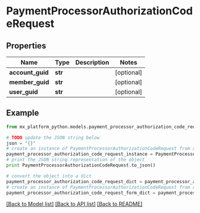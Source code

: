 # PaymentProcessorAuthorizationCodeRequest


## Properties
Name | Type | Description | Notes
------------ | ------------- | ------------- | -------------
**account_guid** | **str** |  | [optional] 
**member_guid** | **str** |  | [optional] 
**user_guid** | **str** |  | [optional] 

## Example

```python
from mx_platform_python.models.payment_processor_authorization_code_request import PaymentProcessorAuthorizationCodeRequest

# TODO update the JSON string below
json = "{}"
# create an instance of PaymentProcessorAuthorizationCodeRequest from a JSON string
payment_processor_authorization_code_request_instance = PaymentProcessorAuthorizationCodeRequest.from_json(json)
# print the JSON string representation of the object
print PaymentProcessorAuthorizationCodeRequest.to_json()

# convert the object into a dict
payment_processor_authorization_code_request_dict = payment_processor_authorization_code_request_instance.to_dict()
# create an instance of PaymentProcessorAuthorizationCodeRequest from a dict
payment_processor_authorization_code_request_form_dict = payment_processor_authorization_code_request.from_dict(payment_processor_authorization_code_request_dict)
```
[[Back to Model list]](../README.md#documentation-for-models) [[Back to API list]](../README.md#documentation-for-api-endpoints) [[Back to README]](../README.md)


